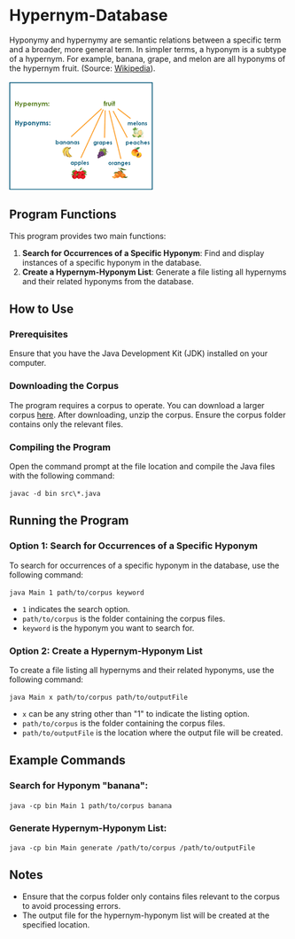 # Hypernym-Database

Hyponymy and hypernymy are semantic relations between a specific term and a broader, more general term. In simpler terms, a hyponym is a subtype of a hypernym. For example, banana, grape, and melon are all hyponyms of the hypernym fruit. (Source: [Wikipedia](https://en.wikipedia.org/wiki/Hyponymy_and_hypernymy)).
<br></br>
<a href="https://github.com/AharonGross1/LexiLink/blob/main/assets/hype-img.png?raw=true">
    <img src="https://github.com/AharonGross1/LexiLink/blob/main/assets/hype-img.png?raw=true" alt="Hype Image">
</a>

## Program Functions

This program provides two main functions:

1. **Search for Occurrences of a Specific Hyponym**: Find and display instances of a specific hyponym in the database.
2. **Create a Hypernym-Hyponym List**: Generate a file listing all hypernyms and their related hyponyms from the database.

## How to Use

### Prerequisites

Ensure that you have the Java Development Kit (JDK) installed on your computer.

### Downloading the Corpus

The program requires a corpus to operate. You can download a larger corpus [here](https://drive.google.com/drive/folders/11aVnX9r-k5iy2GafZd-o5lBBgeNRuFDN?usp=sharing). After downloading, unzip the corpus. Ensure the corpus folder contains only the relevant files.

### Compiling the Program

Open the command prompt at the file location and compile the Java files with the following command:

```javac -d bin src\*.java```

## Running the Program

### Option 1: Search for Occurrences of a Specific Hyponym

To search for occurrences of a specific hyponym in the database, use the following command:

```java Main 1 path/to/corpus keyword```
- ```1``` indicates the search option.
- ```path/to/corpus``` is the folder containing the corpus files.
- ```keyword``` is the hyponym you want to search for.


### Option 2: Create a Hypernym-Hyponym List

To create a file listing all hypernyms and their related hyponyms, use the following command:

```java Main x path/to/corpus path/to/outputFile```
- ```x``` can be any string other than "1" to indicate the listing option.
- ```path/to/corpus``` is the folder containing the corpus files.
- ```path/to/outputFile``` is the location where the output file will be created.

## Example Commands
### Search for Hyponym "banana":
```java -cp bin Main 1 path/to/corpus banana```

### Generate Hypernym-Hyponym List:
```java -cp bin Main generate /path/to/corpus /path/to/outputFile```

## Notes
- Ensure that the corpus folder only contains files relevant to the corpus to avoid processing errors.
- The output file for the hypernym-hyponym list will be created at the specified location.
